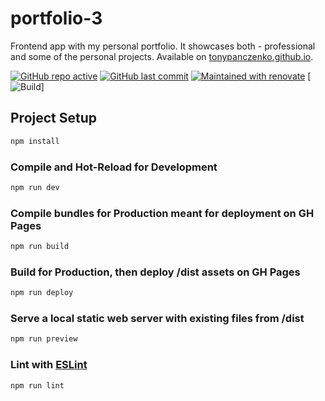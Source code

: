 # portfolio-3

Frontend app with my personal portfolio. It showcases both - professional and some of the personal projects. Available on [tonypanczenko.github.io](https://tonypanczenko.github.io/).

[![GitHub repo active](https://img.shields.io/badge/repo-active-brightgreen)](https://tonypanczenko.github.io/)
[![GitHub last commit](https://img.shields.io/github/last-commit/tonypanczenko/portfolio-3?color=brightgreen)](https://github.com/TonyPanczenko/portfolio-3)
[![Maintained with renovate](https://img.shields.io/badge/maintained%20with-renovate-blue?logo=renovatebot)](https://renovatebot.com)
[![Build](https://github.com/TonyPanczenko/TonyPanczenko.github.io/actions/workflows/pages/pages-build-deployment/badge.svg)]

## Project Setup

```sh
npm install
```

### Compile and Hot-Reload for Development

```sh
npm run dev
```

### Compile bundles for Production meant for deployment on GH Pages

```sh
npm run build
```

### Build for Production, then deploy /dist assets on GH Pages

```sh
npm run deploy
```

### Serve a local static web server with existing files from /dist

```sh
npm run preview
```

### Lint with [ESLint](https://eslint.org/)

```sh
npm run lint
```
